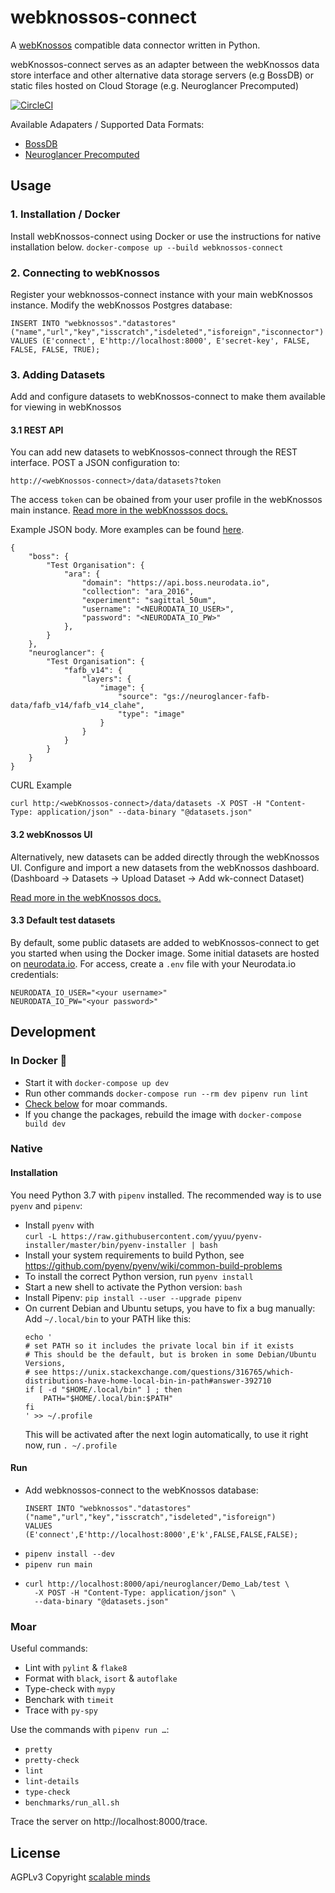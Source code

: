 # webknossos-connect
A [webKnossos](https://github.com/scalableminds/webknossos) compatible data connector written in Python. 

webKnossos-connect serves as an adapter between the webKnossos data store interface and other alternative data storage servers (e.g BossDB) or static files hosted on Cloud Storage (e.g. Neuroglancer Precomputed)

[![CircleCI](https://circleci.com/gh/scalableminds/webknossos-connect.svg?style=svg&circle-token=1d7b55b40a5733c7563033064cee0ed0beef36b6)](https://circleci.com/gh/scalableminds/webknossos-connect)

Available Adapaters / Supported Data Formats:
- [BossDB](https://bossdb.org/)
- [Neuroglancer Precomputed](https://github.com/google/neuroglancer/tree/master/src/neuroglancer/datasource/precomputed)

## Usage
### 1. Installation / Docker
Install webKnossos-connect using Docker or use the instructions for native installation below.
`docker-compose up --build webknossos-connect`

### 2. Connecting to webKnossos
Register your webknossos-connect instance with your main webKnossos instance. Modify the webKnossos Postgres database:
  ```
  INSERT INTO "webknossos"."datastores"("name","url","key","isscratch","isdeleted","isforeign","isconnector")
  VALUES (E'connect', E'http://localhost:8000', E'secret-key', FALSE, FALSE, FALSE, TRUE);
  ```
### 3. Adding Datasets
Add and configure datasets to webKnossos-connect to make them available for viewing in webKnossos

#### 3.1 REST API
You can add new datasets to webKnossos-connect through the REST interface. POST a JSON configuration to:
```
http://<webKnossos-connect>/data/datasets?token
```
The access `token` can be obained from your user profile in the webKnossos main instance. [Read more in the webKnosssos docs.](https://docs.webknossos.org/reference/rest_api#authentication)

Example JSON body. More examples can be found [here](https://github.com/scalableminds/webknossos-connect/blob/master/data/datasets.json).
```
{
    "boss": {
        "Test Organisation": {
            "ara": {
                "domain": "https://api.boss.neurodata.io",
                "collection": "ara_2016",
                "experiment": "sagittal_50um",
                "username": "<NEURODATA_IO_USER>",
                "password": "<NEURODATA_IO_PW>"
            },
        }
    },
    "neuroglancer": {
        "Test Organisation": {
            "fafb_v14": {
                "layers": {
                    "image": {
                        "source": "gs://neuroglancer-fafb-data/fafb_v14/fafb_v14_clahe",
                        "type": "image"
                    }
                }
            }
        }
    }
}
```

CURL Example
```
curl http:/<webKnossos-connect>/data/datasets -X POST -H "Content-Type: application/json" --data-binary "@datasets.json"
```

#### 3.2 webKnossos UI
Alternatively, new datasets can be added directly through the webKnossos UI. Configure and import a new datasets from the webKnossos dashboard. (Dashboard -> Datasets -> Upload Dataset -> Add wk-connect Dataset) 

[Read more in the webKnossos docs.](https://docs.webknossos.org/guides/datasets#uploading-through-the-web-browser)

#### 3.3 Default test datasets

By default, some public datasets are added to webKnossos-connect to get you started when using the Docker image. Some initial datasets are hosted on [neurodata.io](https://neurodata.io/ndcloud/#data). For access, create a `.env` file with your Neurodata.io credentials:
  ```
  NEURODATA_IO_USER="<your username>"
  NEURODATA_IO_PW="<your password>"
  ```


## Development
### In Docker :whale:

* Start it with `docker-compose up dev`
* Run other commands `docker-compose run --rm dev pipenv run lint`
* [Check below](#moar) for moar commands.
* If you change the packages, rebuild the image with `docker-compose build dev`

### Native
#### Installation

You need Python 3.7 with `pipenv` installed.
The recommended way is to use `pyenv` and `pipenv`:

* Install `pyenv` with  
  `curl -L https://raw.githubusercontent.com/yyuu/pyenv-installer/master/bin/pyenv-installer | bash`
* Install your system requirements to build Python, see
  https://github.com/pyenv/pyenv/wiki/common-build-problems
* To install the correct Python version, run
  `pyenv install`
* Start a new shell to activate the Python version:
  `bash`
* Install Pipenv:
  `pip install --user --upgrade pipenv`
* On current Debian and Ubuntu setups, you have to fix a bug manually:
  Add `~/.local/bin` to your PATH like this:
  ```
  echo '
  # set PATH so it includes the private local bin if it exists
  # This should be the default, but is broken in some Debian/Ubuntu Versions,
  # see https://unix.stackexchange.com/questions/316765/which-distributions-have-home-local-bin-in-path#answer-392710
  if [ -d "$HOME/.local/bin" ] ; then
      PATH="$HOME/.local/bin:$PATH"
  fi
  ' >> ~/.profile
  ```
  This will be activated after the next login automatically, to use it right now, run
  `. ~/.profile`

#### Run

* Add webknossos-connect to the webKnossos database:
  ```
  INSERT INTO "webknossos"."datastores"("name","url","key","isscratch","isdeleted","isforeign") 
  VALUES (E'connect',E'http://localhost:8000',E'k',FALSE,FALSE,FALSE);
  ```
* `pipenv install --dev`
* `pipenv run main`
* ```
  curl http://localhost:8000/api/neuroglancer/Demo_Lab/test \
    -X POST -H "Content-Type: application/json" \
    --data-binary "@datasets.json"
  ```

### Moar

Useful commands:

* Lint with `pylint` & `flake8`
* Format with `black`, `isort` & `autoflake`
* Type-check with `mypy`
* Benchark with `timeit`
* Trace with `py-spy`

Use the commands with `pipenv run …`:

* `pretty`
* `pretty-check`
* `lint`
* `lint-details`
* `type-check`
* `benchmarks/run_all.sh`

Trace the server on http://localhost:8000/trace.

## License
AGPLv3
Copyright [scalable minds](https://scalableminds.com)
